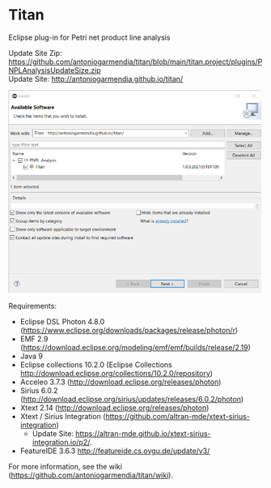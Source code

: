 # Titan
Eclipse plug-in for Petri net product line analysis

Update Site Zip: https://github.com/antoniogarmendia/titan/blob/main/titan.project/plugins/PNPLAnalysisUpdateSize.zip \
Update Site: http://antoniogarmendia.github.io/titan/

<img src="https://github.com/antoniogarmendia/titan/blob/main/titan.project/images/update-site-screenshot.png" width="500" height="400">

Requirements:
- Eclipse DSL Photon 4.8.0 (https://www.eclipse.org/downloads/packages/release/photon/r)
- EMF 2.9 (https://download.eclipse.org/modeling/emf/emf/builds/release/2.19)
- Java 9
- Eclipse collections 10.2.0 (Eclipse Collections	http://download.eclipse.org/collections/10.2.0/repository)
- Acceleo 3.7.3 (http://download.eclipse.org/releases/photon)
- Sirius 6.0.2 (http://download.eclipse.org/sirius/updates/releases/6.0.2/photon)
- Xtext 2.14 (http://download.eclipse.org/releases/photon)
- Xtext / Sirius Integration (https://github.com/altran-mde/xtext-sirius-integration)
  - Update Site: https://altran-mde.github.io/xtext-sirius-integration.io/p2/.   
- FeatureIDE 3.6.3 http://featureide.cs.ovgu.de/update/v3/

For more information, see the wiki (https://github.com/antoniogarmendia/titan/wiki).
